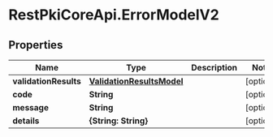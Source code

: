 # RestPkiCoreApi.ErrorModelV2

## Properties
Name | Type | Description | Notes
------------ | ------------- | ------------- | -------------
**validationResults** | [**ValidationResultsModel**](ValidationResultsModel.md) |  | [optional] 
**code** | **String** |  | [optional] 
**message** | **String** |  | [optional] 
**details** | **{String: String}** |  | [optional] 
